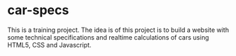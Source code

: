 # car-specs
This is a training project. The idea is of this project is to build a website with some technical specifications and realtime calculations of cars using HTML5, CSS and Javascript. 
